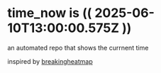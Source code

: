# time_now is (( 2025-06-10T13:00:00.575Z ))

an automated repo that shows the currnent time

inspired by [breakingheatmap](https://github.com/breakingheatmap/breakingheatmap)